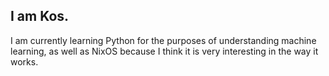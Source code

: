## I am Kos.

I am currently learning Python for the purposes of understanding machine learning, as well as NixOS because I think it is very interesting in the way it works.
